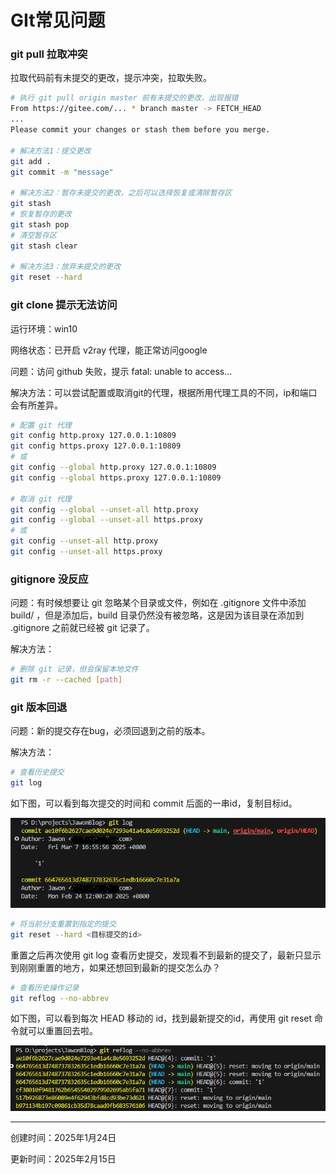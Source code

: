# GIt常见问题

### git pull 拉取冲突

拉取代码前有未提交的更改，提示冲突，拉取失败。

```bash
# 执行 git pull origin master 前有未提交的更改，出现报错
From https://gitee.com/... * branch master -> FETCH_HEAD 
...
Please commit your changes or stash them before you merge.

# 解决方法1：提交更改
git add .
git commit -m "message"

# 解决方法2：暂存未提交的更改，之后可以选择恢复或清除暂存区
git stash
# 恢复暂存的更改
git stash pop
# 清空暂存区
git stash clear

# 解决方法3：放弃未提交的更改
git reset --hard
```

### git clone 提示无法访问

运行环境：win10

网络状态：已开启 v2ray 代理，能正常访问google

问题：访问 github 失败，提示 fatal: unable to access...

解决方法：可以尝试配置或取消git的代理，根据所用代理工具的不同，ip和端口会有所差异。

```bash
# 配置 git 代理
git config http.proxy 127.0.0.1:10809
git config https.proxy 127.0.0.1:10809
# 或
git config --global http.proxy 127.0.0.1:10809
git config --global https.proxy 127.0.0.1:10809

# 取消 git 代理
git config --global --unset-all http.proxy
git config --global --unset-all https.proxy
# 或
git config --unset-all http.proxy
git config --unset-all https.proxy
```

### gitignore 没反应

问题：有时候想要让 git 忽略某个目录或文件，例如在 .gitignore 文件中添加 build/ ，但是添加后，build 目录仍然没有被忽略，这是因为该目录在添加到 .gitignore 之前就已经被 git 记录了。

解决方法：

```bash
# 删除 git 记录，但会保留本地文件
git rm -r --cached [path]
```

### git 版本回退

问题：新的提交存在bug，必须回退到之前的版本。

解决方法：

```bash
# 查看历史提交
git log
```

如下图，可以看到每次提交的时间和 commit 后面的一串id，复制目标id。

![1742178291514](image/GIt常见问题/1742178291514.png)

```bash
# 将当前分支重置到指定的提交
git reset --hard <目标提交的id>
```

重置之后再次使用 git log 查看历史提交，发现看不到最新的提交了，最新只显示到刚刚重置的地方，如果还想回到最新的提交怎么办？

```bash
# 查看历史操作记录
git reflog --no-abbrev
```

如下图，可以看到每次 HEAD 移动的 id，找到最新提交的id，再使用 git reset 命令就可以重置回去啦。

![1742178909099](image/GIt常见问题/1742178909099.png)

---

创建时间：2025年1月24日

更新时间：2025年2月15日
